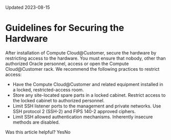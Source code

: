 Updated 2023-08-15
# Guidelines for Securing the Hardware
After installation of Compute Cloud@Customer, secure the hardware by restricting access to the hardware. You must ensure that nobody, other than authorized Oracle personnel, access or open the Compute Cloud@Customer rack. 
We recommend the following practices to restrict access: 
  * Have the Compute Cloud@Customer and related equipment installed in a locked, restricted-access room. 
  * Store any site-located spare parts in a locked cabinet. Restrict access to the locked cabinet to authorized personnel.
  * Limit SSH listener ports to the management and private networks. Use SSH protocol 2 (SSH-2) and FIPS 140-2 approved ciphers.
  * Limit SSH allowed authentication mechanisms. Inherently insecure methods are disabled.


Was this article helpful?
YesNo

